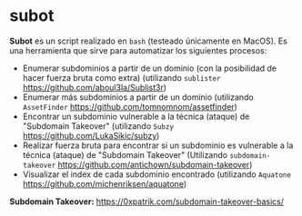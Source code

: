 # subot
**Subot** es un script realizado en `bash` (testeado únicamente en MacOS). Es una herramienta que sirve para automatizar los siguientes procesos:
- Enumerar subdominios a partir de un dominio (con la posibilidad de hacer fuerza bruta como extra) (utilizando `sublister` https://github.com/aboul3la/Sublist3r)
- Enumerar más subdominios a partir de un dominio (utilizando `AssetFinder` https://github.com/tomnomnom/assetfinder)
- Encontrar un subdominio vulnerable a la técnica (ataque) de "Subdomain Takeover" (utilizando `Subzy` https://github.com/LukaSikic/subzy)
- Realizar fuerza bruta para encontrar si un subdominio es vulnerable a la técnica (ataque) de "Subdomain Takeover" (Utilizando `subdomain-takeover` https://github.com/antichown/subdomain-takeover)
- Visualizar el index de cada subdominio encontrado (utilizando `Aquatone` https://github.com/michenriksen/aquatone)


**Subdomain Takeover:**
https://0xpatrik.com/subdomain-takeover-basics/
